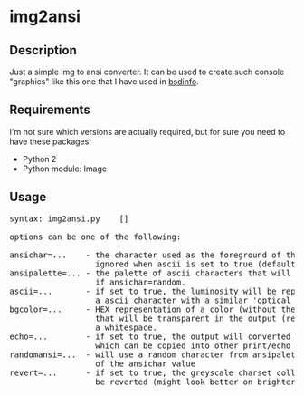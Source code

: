 <h1>img2ansi</h1>

<h2>Description</h2>
<p>Just a simple img to ansi converter. It can be used to create such console "graphics" like this one that I have used in <a href="https://github.com/samaelszafran/bsdinfo">bsdinfo</a>.</p>

<h2>Requirements</h2>
<p>I'm not sure which versions are actually required, but for sure you need to have these packages:</p>

<ul>
	<li>Python 2</li>
	<li>Python module: Image</li>
</ul>

<h2>Usage</h2>

<pre>
syntax: img2ansi.py <image> <width> <height> [<options...>]
 
options can be one of the following:
 
ansichar=...    - the character used as the foreground of the output.
                  ignored when ascii is set to true (default: 0)
ansipalette=... - the palette of ascii characters that will be used
                  if ansichar=random.
ascii=...       - if set to true, the luminosity will be represented by
                  a ascii character with a similar 'optical weight'.
bgcolor=...     - HEX representation of a color (without the leading '#'
                  that will be transparent in the output (replaced by a
                  a whitespace.
echo=...        - if set to true, the output will converted to a string
                  which can be copied into other print/echo commands.
randomansi=...  - will use a random character from ansipalette, instead
                  of the ansichar value
revert=...      - if set to true, the greyscale charset collection will
                  be reverted (might look better on brighter images.
 
</pre>
